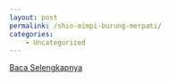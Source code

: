 ```yaml
---
layout: post
permalink: /shio-mimpi-burung-merpati/
categories:
    - Uncategorized
---
```


[Baca Selengkapnya](/05)